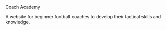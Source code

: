 Coach Academy

A website for beginner football coaches to develop their tactical skills and knowledge.


